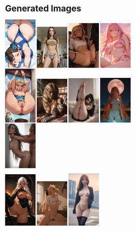 # Generated Images



<img src="2025_09_21_01_thumb.webp" width="100"/> <img src="2025_09_21_02_thumb.webp" width="100"/> <img src="2025_09_21_03_thumb.webp" width="100"/> <img src="2025_09_21_04_thumb.webp" width="100"/> <img src="2025_09_21_05_thumb.webp" width="100"/> <img src="2025_09_21_06_thumb.webp" width="100"/> <img src="2025_09_21_07_thumb.webp" width="100"/> <img src="2025_09_21_08_thumb.webp" width="100"/> <img src="2025_09_21_09_thumb.webp" width="100"/>

<img src="2025_09_21_10_thumb.webp" width="100"/> <img src="2025_09_21_11_thumb.webp" width="100"/> <img src="2025_09_21_12_thumb.webp" width="100"/>